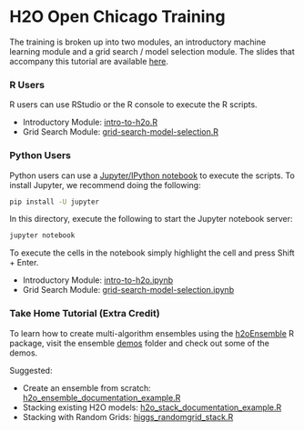 # H2O Open Chicago Training 

The training is broken up into two modules, an introductory machine learning module and a grid search / model selection module.  The slides that accompany this tutorial are available [here](https://github.com/h2oai/h2o-tutorials/raw/master/h2o-open-tour-2016/chicago/h2o-open-chicago-2016-training.pdf).

### R Users

R users can use RStudio or the R console to execute the R scripts.

- Introductory Module: [intro-to-h2o.R](https://github.com/h2oai/h2o-tutorials/blob/master/h2o-open-tour-2016/chicago/intro-to-h2o.R)
- Grid Search Module: [grid-search-model-selection.R](https://github.com/h2oai/h2o-tutorials/blob/master/h2o-open-tour-2016/chicago/grid-search-model-selection.R)

### Python Users

Python users can use a [Jupyter/IPython notebook](http://jupyter.org/) to execute the scripts.  To install Jupyter, we recommend doing the following:

```bash
pip install -U jupyter
```

In this directory, execute the following to start the Jupyter notebook server:

```bash
jupyter notebook
```
To execute the cells in the notebook simply highlight the cell and press Shift + Enter.

- Introductory Module: [intro-to-h2o.ipynb](https://github.com/h2oai/h2o-tutorials/blob/master/h2o-open-tour-2016/chicago/intro-to-h2o.ipynb)
- Grid Search Module: [grid-search-model-selection.ipynb](https://github.com/h2oai/h2o-tutorials/blob/master/h2o-open-tour-2016/chicago/grid-search-model-selection.ipynb)

### Take Home Tutorial (Extra Credit)

To learn how to create multi-algorithm ensembles using the [h2oEnsemble](https://github.com/h2oai/h2o-3/tree/master/h2o-r/ensemble) R package, visit the  ensemble [demos](https://github.com/h2oai/h2o-3/tree/master/h2o-r/ensemble/demos) folder and check out some of the demos.

Suggested:

- Create an ensemble from scratch: [h2o\_ensemble\_documentation\_example.R](https://github.com/h2oai/h2o-3/blob/master/h2o-r/ensemble/demos/h2o_ensemble_documentation_example.R)
- Stacking existing H2O models: [h2o\_stack\_documentation\_example.R](https://github.com/h2oai/h2o-3/blob/master/h2o-r/ensemble/demos/h2o_stack_documentation_example.R)
- Stacking with Random Grids: [higgs\_randomgrid\_stack.R](https://github.com/h2oai/h2o-3/blob/master/h2o-r/ensemble/demos/higgs_randomgrid_stack.R)